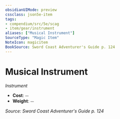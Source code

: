 ```yaml
---
obsidianUIMode: preview
cssclass: json5e-item
tags:
- compendium/src/5e/scag
- item/gear/instrument
aliases: ["Musical Instrument"]
SourceType: "Magic Item"
NoteIcon: magicitem
BookSource: Sword Coast Adventurer's Guide p. 124
---
```

# Musical Instrument
*Instrument*  

- **Cost**: ⏤
- **Weight**: ⏤

*Source: Sword Coast Adventurer's Guide p. 124*